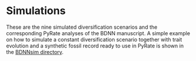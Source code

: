 # Simulations

These are the nine simulated diversification scenarios and the corresponding PyRate analyses of the BDNN manuscript. A simple example on how to simulate a constant diversification scenario together with trait evolution and a synthetic fossil record ready to use in PyRate is shown in the [BDNNsim directory](https://github.com/thauffe/BDNN/tree/main/Simulations/BDNNsim).




